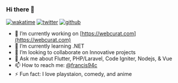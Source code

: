 ### Hi there 👋

[![wakatime](https://wakatime.com/badge/user/19eaeba3-9325-4851-935b-8271f4c8a8af.svg)](https://wakatime.com/@19eaeba3-9325-4851-935b-8271f4c8a8af)
[![twitter](https://img.shields.io/twitter/follow/francis94c?label=followers&logo=twitter&color=%23007ec6&style=plastic)](https://twitter.com/adewalecharles)
[![github](https://img.shields.io/github/followers/francis94c?logo=github&style=plastic)](https://github.com/adewalecharles?tab=followers)

<!--
**francis94c/francis94c** is a ✨ _special_ ✨ repository because its `README.md` (this file) appears on your GitHub profile.

Here are some ideas to get you started:
-->
- 🔭 I’m currently working on [https://webcurat.com](https://webcurat.com)
- 🌱 I’m currently learning .NET
- 👯 I’m looking to collaborate on Innovative projects
- 💬 Ask me about Flutter, PHP/Laravel, Code Igniter, Nodejs, & Vue
- 📫 How to reach me: [@francis94c](https://twitter.com/francis94c)
- ⚡ Fun fact: I love playstaion, comedy, and anime
